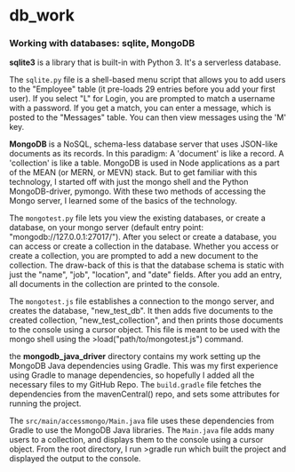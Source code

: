 # db_work
### Working with databases: sqlite, MongoDB

**sqlite3** is a library that is built-in with Python 3. It's a serverless database. 

The `sqlite.py` file is a shell-based menu script that allows you to add users
to the "Employee" table (it pre-loads 29 entries before you add your first user).
If you select "L" for Login, you are prompted to match a username with a password.
If you get a match, you can enter a message, which is posted to the "Messages" table.
You can then view messages using the 'M' key.

**MongoDB** is a NoSQL, schema-less database server that uses JSON-like documents as its records.
In this paradigm: A 'document' is like a record. A 'collection' is like a table.
MongoDB is used in Node applications as a part of the MEAN (or MERN, or MEVN) stack.
But to get familiar with this technology, I started off with just the mongo shell
and the Python MongoDB-driver, pymongo. With these two methods of accessing the 
Mongo server, I learned some of the basics of the technology. 

The `mongotest.py` file lets you view the existing databases, or create a database,
on your mongo server (default entry point: "mongodb://127.0.0.1:27017/").
After you select or create a database, you can access or create a collection 
in the database. Whether you access or create a collection, you are prompted to 
add a new document to the collection. The draw-back of this is that the database
schema is static with just the "name", "job", "location", and "date" fields.
After you add an entry, all documents in the collection are printed to the console.

The `mongotest.js` file establishes a connection to the mongo server,
and creates the database, "new_test_db". It then adds five documents to the 
created collection, "new_test_collection", and then prints those documents
to the console using a cursor object. This file is meant to be used with the
mongo shell using the >load("path/to/mongotest.js") command. 

the **mongodb_java_driver** directory contains my work setting up the
MongoDB Java dependencies using Gradle. This was my first experience using Gradle
to manage dependencies, so hopefully I added all the necessary files to my GitHub Repo.
The `build.gradle` file fetches the dependencies from the mavenCentral() repo, and sets
some attributes for running the project. 

The `src/main/accessmongo/Main.java` file uses these dependencies from Gradle to use the
MongoDB Java libraries. The `Main.java` file adds many users to a collection, 
and displays them to the console using a cursor object. From the root directory, 
I run >gradle run which built the project and displayed the output to the console. 
